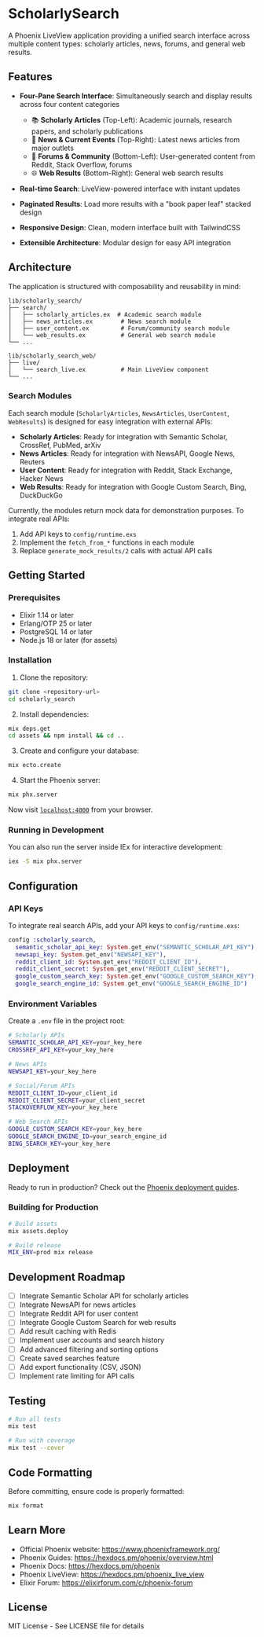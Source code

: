 # ScholarlySearch

A Phoenix LiveView application providing a unified search interface across multiple content types: scholarly articles, news, forums, and general web results.

## Features

- **Four-Pane Search Interface**: Simultaneously search and display results across four content categories
  - 📚 **Scholarly Articles** (Top-Left): Academic journals, research papers, and scholarly publications
  - 📰 **News & Current Events** (Top-Right): Latest news articles from major outlets
  - 💬 **Forums & Community** (Bottom-Left): User-generated content from Reddit, Stack Overflow, forums
  - 🌐 **Web Results** (Bottom-Right): General web search results

- **Real-time Search**: LiveView-powered interface with instant updates
- **Paginated Results**: Load more results with a "book paper leaf" stacked design
- **Responsive Design**: Clean, modern interface built with TailwindCSS
- **Extensible Architecture**: Modular design for easy API integration

## Architecture

The application is structured with composability and reusability in mind:

```
lib/scholarly_search/
├── search/
│   ├── scholarly_articles.ex  # Academic search module
│   ├── news_articles.ex        # News search module
│   ├── user_content.ex         # Forum/community search module
│   └── web_results.ex          # General web search module
└── ...

lib/scholarly_search_web/
├── live/
│   └── search_live.ex          # Main LiveView component
└── ...
```

### Search Modules

Each search module (`ScholarlyArticles`, `NewsArticles`, `UserContent`, `WebResults`) is designed for easy integration with external APIs:

- **Scholarly Articles**: Ready for integration with Semantic Scholar, CrossRef, PubMed, arXiv
- **News Articles**: Ready for integration with NewsAPI, Google News, Reuters
- **User Content**: Ready for integration with Reddit, Stack Exchange, Hacker News
- **Web Results**: Ready for integration with Google Custom Search, Bing, DuckDuckGo

Currently, the modules return mock data for demonstration purposes. To integrate real APIs:

1. Add API keys to `config/runtime.exs`
2. Implement the `fetch_from_*` functions in each module
3. Replace `generate_mock_results/2` calls with actual API calls

## Getting Started

### Prerequisites

- Elixir 1.14 or later
- Erlang/OTP 25 or later
- PostgreSQL 14 or later
- Node.js 18 or later (for assets)

### Installation

1. Clone the repository:
```bash
git clone <repository-url>
cd scholarly_search
```

2. Install dependencies:
```bash
mix deps.get
cd assets && npm install && cd ..
```

3. Create and configure your database:
```bash
mix ecto.create
```

4. Start the Phoenix server:
```bash
mix phx.server
```

Now visit [`localhost:4000`](http://localhost:4000) from your browser.

### Running in Development

You can also run the server inside IEx for interactive development:

```bash
iex -S mix phx.server
```

## Configuration

### API Keys

To integrate real search APIs, add your API keys to `config/runtime.exs`:

```elixir
config :scholarly_search,
  semantic_scholar_api_key: System.get_env("SEMANTIC_SCHOLAR_API_KEY"),
  newsapi_key: System.get_env("NEWSAPI_KEY"),
  reddit_client_id: System.get_env("REDDIT_CLIENT_ID"),
  reddit_client_secret: System.get_env("REDDIT_CLIENT_SECRET"),
  google_custom_search_key: System.get_env("GOOGLE_CUSTOM_SEARCH_KEY"),
  google_search_engine_id: System.get_env("GOOGLE_SEARCH_ENGINE_ID")
```

### Environment Variables

Create a `.env` file in the project root:

```bash
# Scholarly APIs
SEMANTIC_SCHOLAR_API_KEY=your_key_here
CROSSREF_API_KEY=your_key_here

# News APIs
NEWSAPI_KEY=your_key_here

# Social/Forum APIs
REDDIT_CLIENT_ID=your_client_id
REDDIT_CLIENT_SECRET=your_client_secret
STACKOVERFLOW_KEY=your_key_here

# Web Search APIs
GOOGLE_CUSTOM_SEARCH_KEY=your_key_here
GOOGLE_SEARCH_ENGINE_ID=your_search_engine_id
BING_SEARCH_KEY=your_key_here
```

## Deployment

Ready to run in production? Check out the [Phoenix deployment guides](https://hexdocs.pm/phoenix/deployment.html).

### Building for Production

```bash
# Build assets
mix assets.deploy

# Build release
MIX_ENV=prod mix release
```

## Development Roadmap

- [ ] Integrate Semantic Scholar API for scholarly articles
- [ ] Integrate NewsAPI for news articles
- [ ] Integrate Reddit API for user content
- [ ] Integrate Google Custom Search for web results
- [ ] Add result caching with Redis
- [ ] Implement user accounts and search history
- [ ] Add advanced filtering and sorting options
- [ ] Create saved searches feature
- [ ] Add export functionality (CSV, JSON)
- [ ] Implement rate limiting for API calls

## Testing

```bash
# Run all tests
mix test

# Run with coverage
mix test --cover
```

## Code Formatting

Before committing, ensure code is properly formatted:

```bash
mix format
```

## Learn More

- Official Phoenix website: https://www.phoenixframework.org/
- Phoenix Guides: https://hexdocs.pm/phoenix/overview.html
- Phoenix Docs: https://hexdocs.pm/phoenix
- Phoenix LiveView: https://hexdocs.pm/phoenix_live_view
- Elixir Forum: https://elixirforum.com/c/phoenix-forum

## License

MIT License - See LICENSE file for details
